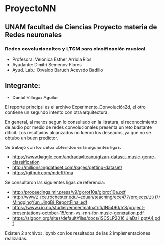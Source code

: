 # ProyectoNN
## UNAM facultad de Ciencias Proyecto materia de Redes neuronales
### Redes covolucionaltes y LTSM para clasificación musical

* Profesora: Verónica Esther Arriola Ríos
* Ayudante: Dimitri Semenov Flores
* Ayud. Lab.:	Osvaldo Baruch Acevedo Badillo

## Integrante:
* Daniel Villegas Aguilar

El reporte principal es el archivo Experimento_Convolución2d, el otro contiene un segundo intento con otra arquitectura.

En general, al menos segun lo consultado en la litratura, el reconocimiento de audio por medio de redes convolucionales presenta un reto bastante dificil. Los resultados alcanzados no fueron los deseados, ya que no se obtubo un buen predictor.

Se trabajó con los datos obtenidos en la siguientes ligas:

* https://www.kaggle.com/andradaolteanu/gtzan-dataset-music-genre-classification
* http://millionsongdataset.com/pages/getting-dataset/
* https://github.com/mdeff/fma

Se consultaron las siguientes ligas de referencia:
* http://proceedings.mlr.press/v9/glorot10a/glorot10a.pdf
* http://www2.ece.rochester.edu/~zduan/teaching/ece477/projects/2017/MingqingYun_JingBi_ReportFinal.pdf
* https://www.uio.no/studier/emner/matnat/ifi/IN5490/h18/project-presentations-october-15/cnn-vs.-rnn-for-music-generation.pdf
* https://sigport.org/sites/default/files/docs/ISCSLP2016_JiaDai_pptA4.pdf

Existen 2 archivos .ipynb con los resultados de las 2 implementaciones realizadas.
